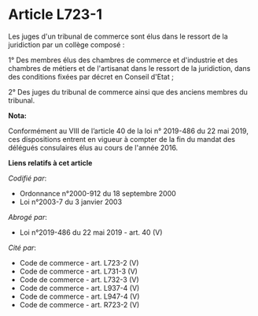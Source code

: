 # Article L723-1

Les juges d'un tribunal de commerce sont élus dans le ressort de la juridiction par un collège composé :

1° Des membres élus des chambres de commerce et d'industrie et des chambres de métiers et de l'artisanat dans le ressort de
la juridiction, dans des conditions fixées par décret en Conseil d'Etat ;

2° Des juges du tribunal de commerce ainsi que des anciens membres du tribunal.

**Nota:**

Conformément au VIII de l’article 40 de la loi n° 2019-486 du 22 mai 2019, ces dispositions entrent en vigueur à compter de
la fin du mandat des délégués consulaires élus au cours de l'année 2016.

**Liens relatifs à cet article**

_Codifié par_:

  - Ordonnance n°2000-912 du 18 septembre 2000
  - Loi n°2003-7 du 3 janvier 2003

_Abrogé par_:

  - Loi n°2019-486 du 22 mai 2019 - art. 40 (V)

_Cité par_:

  - Code de commerce - art. L723-2 (V)
  - Code de commerce - art. L731-3 (V)
  - Code de commerce - art. L732-3 (V)
  - Code de commerce - art. L937-4 (V)
  - Code de commerce - art. L947-4 (V)
  - Code de commerce - art. R723-2 (V)
